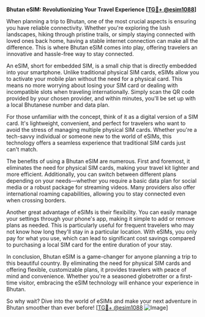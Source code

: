 **Bhutan eSIM: Revolutionizing Your Travel Experience [[TG💪+ @esim1088](https://t.me/s/esim1088)]**

When planning a trip to Bhutan, one of the most crucial aspects is ensuring you have reliable connectivity. Whether you're exploring the lush landscapes, hiking through pristine trails, or simply staying connected with loved ones back home, having a stable internet connection can make all the difference. This is where Bhutan eSIM comes into play, offering travelers an innovative and hassle-free way to stay connected.

An eSIM, short for embedded SIM, is a small chip that is directly embedded into your smartphone. Unlike traditional physical SIM cards, eSIMs allow you to activate your mobile plan without the need for a physical card. This means no more worrying about losing your SIM card or dealing with incompatible slots when traveling internationally. Simply scan the QR code provided by your chosen provider, and within minutes, you'll be set up with a local Bhutanese number and data plan.

For those unfamiliar with the concept, think of it as a digital version of a SIM card. It's lightweight, convenient, and perfect for travelers who want to avoid the stress of managing multiple physical SIM cards. Whether you're a tech-savvy individual or someone new to the world of eSIMs, this technology offers a seamless experience that traditional SIM cards just can't match.

The benefits of using a Bhutan eSIM are numerous. First and foremost, it eliminates the need for physical SIM cards, making your travel kit lighter and more efficient. Additionally, you can switch between different plans depending on your needs—whether you require a basic data plan for social media or a robust package for streaming videos. Many providers also offer international roaming capabilities, allowing you to stay connected even when crossing borders.

Another great advantage of eSIMs is their flexibility. You can easily manage your settings through your phone's app, making it simple to add or remove plans as needed. This is particularly useful for frequent travelers who may not know how long they'll stay in a particular location. With eSIMs, you only pay for what you use, which can lead to significant cost savings compared to purchasing a local SIM card for the entire duration of your stay.

In conclusion, Bhutan eSIM is a game-changer for anyone planning a trip to this beautiful country. By eliminating the need for physical SIM cards and offering flexible, customizable plans, it provides travelers with peace of mind and convenience. Whether you're a seasoned globetrotter or a first-time visitor, embracing the eSIM technology will enhance your experience in Bhutan. 

So why wait? Dive into the world of eSIMs and make your next adventure in Bhutan smoother than ever before! [[TG💪+ @esim1088](https://t.me/s/esim1088) ![Image](https://i.postimg.cc/Y0z9fWf4/image.png)]